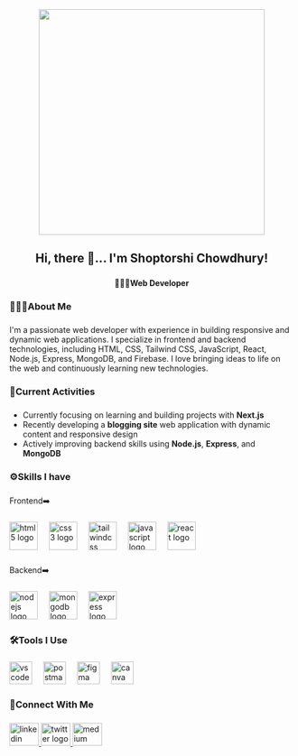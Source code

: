 <div align="center">
  <img height="400" src="https://i.ibb.co.com/C3jyq4fx/github-Background.png"  />
</div>

###

<h2 align="center">Hi, there 👋... I'm Shoptorshi Chowdhury!</h2>

###

<h4 align="center">👩🏻‍💻Web Developer</h4>

###

<h3 align="left">🙋🏻‍♀️About Me</h3>

###

<p align="left">I'm a passionate web developer with experience in building responsive and dynamic web applications. I specialize in frontend and backend technologies, including HTML, CSS, Tailwind CSS, JavaScript, React, Node.js, Express, MongoDB, and Firebase. I love bringing ideas to life on the web and continuously learning new technologies.</p>

###

<h3 align="left">🧩Current Activities</h3>

###

- Currently focusing on learning and building projects with **Next.js**  
- Recently developing a **blogging site** web application with dynamic content and responsive design  
- Actively improving backend skills using **Node.js**, **Express**, and **MongoDB**

###

<h3 align="left">⚙️Skills I have</h3>

###

<p align="left">Frontend➡️</p>

###

<div align="left">
  <img src="https://cdn.simpleicons.org/html5/E34F26" height="50" alt="html5 logo"  />
  <img width="12" />
  <img src="https://cdn.simpleicons.org/css3/1572B6" height="50" alt="css3 logo"  />
  <img width="12" />
  <img src="https://cdn.simpleicons.org/tailwindcss/06B6D4" height="50" alt="tailwindcss logo"  />
  <img width="12" />
  <img src="https://cdn.jsdelivr.net/gh/devicons/devicon/icons/javascript/javascript-original.svg" height="50" alt="javascript logo"  />
  <img width="12" />
  <img src="https://cdn.simpleicons.org/react/61DAFB" height="50" alt="react logo"  />
</div>

###

<p align="left">Backend➡️</p>

###

<div align="left">
  <img src="https://cdn.simpleicons.org/nodedotjs/339933" height="50" alt="nodejs logo"  />
  <img width="12" />
  <img src="https://skillicons.dev/icons?i=mongodb" height="50" alt="mongodb logo"  />
  <img width="12" />
  <img src="https://skillicons.dev/icons?i=express" height="50" alt="express logo"  />
</div>

###

<h3 align="left">🛠️Tools I Use</h3>

###

<div align="left">
  <img src="https://cdn.jsdelivr.net/gh/devicons/devicon/icons/vscode/vscode-original.svg" height="40" alt="vscode logo"  />
  <img width="12" />
  <img src="https://cdn.simpleicons.org/postman/FF6C37" height="40" alt="postman logo"  />
  <img width="12" />
  <img src="https://skillicons.dev/icons?i=figma" height="40" alt="figma logo"  />
  <img width="12" />
  <img src="https://cdn.simpleicons.org/canva/00C4CC" height="40" alt="canva logo"  />
</div>

###

<h3 align="left">🔗Connect With Me</h3>

###

<div align="left">
  <a href="https://www.linkedin.com/in/shoptorshi-chowdhury/" target="_blank">
    <img src="https://raw.githubusercontent.com/maurodesouza/profile-readme-generator/master/src/assets/icons/social/linkedin/default.svg" width="52" height="40" alt="linkedin logo"  />
  </a>
  <a href="https://x.com/ShoptorshiChy" target="_blank">
    <img src="https://raw.githubusercontent.com/maurodesouza/profile-readme-generator/master/src/assets/icons/social/twitter/default.svg" width="52" height="40" alt="twitter logo"  />
  </a>
  <a href="https://shoptorshichowdhury.medium.com/" target="_blank">
    <img src="https://raw.githubusercontent.com/maurodesouza/profile-readme-generator/master/src/assets/icons/social/medium/default.svg" width="52" height="40" alt="medium logo"  />
  </a>
</div>

###
